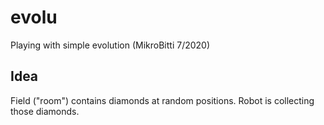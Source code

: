 # evolu
Playing with simple evolution (MikroBitti 7/2020)

## Idea ##

Field ("room") contains diamonds at random positions.
Robot is collecting those diamonds.


